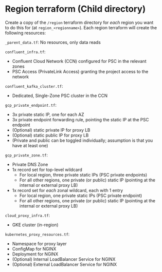 # Region terraform (Child directory)
Create a copy of the `/region` terraform directory for _each_ region you want to do this for (at `region_<regionname>`). Each region terraform will create the following resources:

`_parent_data.tf`: No resources, only data reads

`confluent_infra.tf`:
* Confluent Cloud Network (CCN) configured for PSC in the relevant zones
* PSC Access (PrivateLink Access) granting the project access to the network

`confluent_kafka_cluster.tf`:
* Dedicated, Single-Zone PSC cluster in the CCN

`gcp_private_endpoint.tf`:
* 3x private static IP, one for each AZ
* 3x private endpoint forwarding rule, pointing the static IP at the PSC endpoint
* (Optional) static private IP for proxy LB
* (Optional) static public IP for proxy LB
* (Private and public can be toggled individually; assumption is that you have at least one)

`gcp_private_zone.tf`:
* Private DNS Zone
* 1x record set for top-level wildcard
    * For local region, three private static IPs (PSC private endpoints)
    * For all other regions, one private (or public) static IP (pointing at the internal or external proxy LB)
* 1x record set for *each* zonal wildcard, each with 1 entry
    * For local region, one private static IPs (PSC private endpoint)
    * For all other regions, one private (or public) static IP (pointing at the internal or external proxy LB)

`cloud_proxy_infra.tf`:
* GKE cluster (in-region)

`kubernetes_proxy_resources.tf`:
* Namespace for proxy layer
* ConfigMap for NGINX
* Deployment for NGINX
* (Optional) Internal LoadBalancer Service for NGINX
* (Optional) External LoadBalancer Service for NGINX